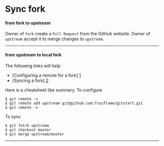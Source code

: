 
Sync fork
===========

#### from fork to upstream ####

Owner of `fork` create a `Pull Request` from the GitHub website.
Owner of `upstream` accept it to merge changes to `upstream`.

-------

#### from upstream to local fork ###

The following links will help

*   [Configuring a remote for a fork] [1]
*   [Syncing a fork] [2]

[1]: https://help.github.com/articles/configuring-a-remote-for-a-fork
[2]: https://help.github.com/articles/syncing-a-fork

Here is a cheatsheet like summary. To configure

    $ git remote -v
    $ git remote add upstream git@github.com:frozflame/gitstart.git
    $ git remote -v

To sync

    $ git fetch upstream
    $ git checkout master
    $ git merge upstream/master

-------
    

